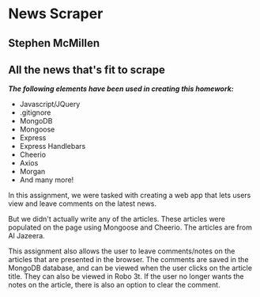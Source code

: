 # News Scraper
## Stephen McMillen
## **All the news that's fit to scrape**

***The following elements have been used in creating this homework:***

- Javascript/JQuery
- .gitignore
- MongoDB
- Mongoose
- Express
- Express Handlebars
- Cheerio
- Axios
- Morgan
- And many more!


In this assignment, we were tasked with creating a web app that lets users view and leave comments on the latest news.

But we didn't actually write any of the articles. These articles were populated on the page using Mongoose and Cheerio. The articles are from Al Jazeera.

This assignment also allows the user to leave comments/notes on the articles that are presented in the browser. The comments are saved in the MongoDB database, and can be viewed when the user clicks on the article title. They can also be viewed in Robo 3t. If the user no longer wants the notes on the article, there is also an option to clear the comment.

